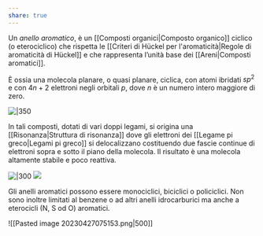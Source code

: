 ```yaml
---
share: true
---
```

Un *anello aromatico*, è un [[Composti organici|Composto organico]] ciclico (o eterociclico) che rispetta le [[Criteri di Hückel per l'aromaticità|Regole di aromaticità di Hückel]] e che rappresenta l’unità base dei [[Areni|Composti aromatici]].

È ossia una molecola planare, o quasi planare, ciclica, con atomi ibridati $sp^2$ e con $4n+2$ elettroni negli orbitali $p$, dove $n$ è un numero intero maggiore di zero.

![|350](78841a64311c1ca35330d0973d1752c6_MD5%201.png)

In tali composti, dotati di vari doppi legami, si origina una [[Risonanza|Struttura di risonanza]] dove gli elettroni dei [[Legame pi greco|Legami pi greco]] si delocalizzano costituendo due fascie continue di elettroni sopra e sotto il piano della molecola.
Il risultato è una molecola altamente stabile e poco reattiva.

![|300](20d9c7ace49881ff27dde0fd021c5939_MD5%201.png) ![](d876284e7343b2b017435b957c77b8e6_MD5%201.png)

Gli anelli aromatici possono essere monociclici, biciclici o policiclici. Non sono inoltre limitati al benzene o ad altri anelli idrocarburici ma anche a eterocicli (N, S od O) aromatici.

![[Pasted image 20230427075153.png|500]]